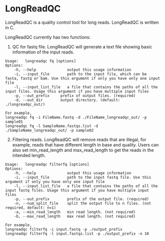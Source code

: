 # LongReadQC
LongReadQC is a quality control tool for long reads. LongReadQC is written in C. 

LongReadQC currently has two functions: 
1) QC for fastq file. LongReadQC will generate a text file showing basic information of the input reads. 

```         
Usage:   longreadqc fq [options]  
Options:
    -h, --help              output this usage information
    -i, --input_file        path to the input file, which can be fasta, fastq or bam. Use this argument if only you have only one input file
    -l, --input_list_file   a file that contains the paths of all the input files. Usage this argument if you have multiple input files
    -p, --out_prefix     prefix of output files. (required)
    -d, --out_dir        output directory. (default: ./longreadqc_out/)

For example,
longreadqc fq -i FileName.fastq -d ./FileName_longreadqc_out/ -p sample01 
longreadqc fq -l SampleName.fastqs.list -d ./SampleName_longreadqc_out/ -p sample02 
```  

2) Filtering reads. LongReadQC will remove reads that are illegal, for example, reads that have different length in base and quality. Users can also set min_read_length and max_read_length to get the reads in the intended length. 
```
Usage:   longreadqc filterfq [options]  
Options:
    -h, --help              output this usage information
    -i, --input_file        path to the input fastq file. Use this argument if only you have only one input file
    -l, --input_list_file   a file that contains the paths of all the input fastq files. Usage this argument if you have multiple input files
    -p, --out_prefix        prefix of the output file. (required)
    -n, --num_split_file    split the output file to n files. (not required, default: n=1)
    -a, --min_read_length   min read length. (not required)
    -b, --max_read_length   max read length. (not required)

For example,
longreadqc filterfq -i input.fastq -p ./output_prefix 
longreadqc filterfq -l input.fastqs.list -p ./output_prefix -n 10 
```

